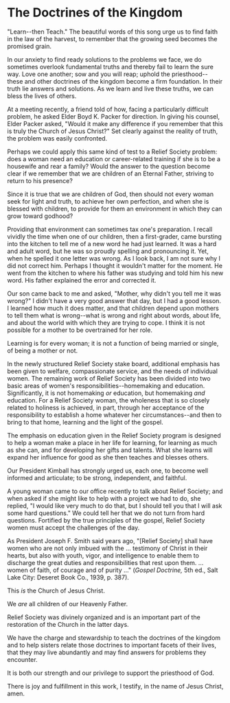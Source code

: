 # The Doctrines of the Kingdom

"Learn--then Teach." The beautiful words of this song urge us to find faith in
the law of the harvest, to remember that the growing seed becomes the promised
grain.

In our anxiety to find ready solutions to the problems we face, we do
sometimes overlook fundamental truths and thereby fail to learn the sure way.
Love one another; sow and you will reap; uphold the priesthood--these and
other doctrines of the kingdom become a firm foundation. In their truth lie
answers and solutions. As we learn and live these truths, we can bless the
lives of others.

At a meeting recently, a friend told of how, facing a particularly difficult
problem, he asked Elder Boyd K. Packer for direction. In giving his counsel,
Elder Packer asked, "Would it make any difference if you remember that this is
truly the Church of Jesus Christ?" Set clearly against the reality of truth,
the problem was easily confronted.

Perhaps we could apply this same kind of test to a Relief Society problem:
does a woman need an education or career-related training if she is to be a
housewife and rear a family? Would the answer to the question become clear if
we remember that we are children of an Eternal Father, striving to return to
his presence?

Since it is true that we are children of God, then should not every woman seek
for light and truth, to achieve her own perfection, and when she is blessed
with children, to provide for them an environment in which they can grow
toward godhood?

Providing that environment can sometimes tax one's preparation. I recall
vividly the time when one of our children, then a first-grader, came bursting
into the kitchen to tell me of a new word he had just learned. It was a hard
and adult word, but he was so proudly spelling and pronouncing it. Yet, when
he spelled it one letter was wrong. As I look back, I am not sure why I did
not correct him. Perhaps I thought it wouldn't matter for the moment. He went
from the kitchen to where his father was studying and told him his new word.
His father explained the error and corrected it.

Our son came back to me and asked, "Mother, why didn't you tell me it was
wrong?" I didn't have a very good answer that day, but I had a good lesson. I
learned how much it does matter, and that children depend upon mothers to tell
them what is wrong--what is wrong and right about words, about life, and about
the world with which they are trying to cope. I think it is not possible for a
mother to be overtrained for her role.

Learning is for every woman; it is not a function of being married or single,
of being a mother or not.

In the newly structured Relief Society stake board, additional emphasis has
been given to welfare, compassionate service, and the needs of individual
women. The remaining work of Relief Society has been divided into two basic
areas of women's responsibilities--homemaking and education. Significantly, it
is not homemaking _or_ education, but homemaking _and_ education. For a Relief
Society woman, the wholeness that is so closely related to holiness is
achieved, in part, through her acceptance of the responsibility to establish a
home whatever her circumstances--and then to bring to that home, learning and
the light of the gospel.

The emphasis on education given in the Relief Society program is designed to
help a woman make a place in her life for learning, for learning as much as
she can, and for developing her gifts and talents. What she learns will expand
her influence for good as she then teaches and blesses others.

Our President Kimball has strongly urged us, each one, to become well informed
and articulate; to be strong, independent, and faithful.

A young woman came to our office recently to talk about Relief Society; and
when asked if she might like to help with a project we had to do, she replied,
"I would like very much to do that, but I should tell you that I will ask some
hard questions." We could tell her that we do not turn from hard questions.
Fortified by the true principles of the gospel, Relief Society women must
accept the challenges of the day.

As President Joseph F. Smith said years ago, "[Relief Society] shall have
women who are not only imbued with the ... testimony of Christ in their hearts,
but also with youth, vigor, and intelligence to enable them to discharge the
great duties and responsibilities that rest upon them. ... women of faith, of
courage and of purity ..." (_Gospel Doctrine,_ 5th ed., Salt Lake City: Deseret
Book Co., 1939, p. 387).

This _is_ the Church of Jesus Christ.

We _are_ all children of our Heavenly Father.

Relief Society was divinely organized and is an important part of the
restoration of the Church in the latter days.

We have the charge and stewardship to teach the doctrines of the kingdom and
to help sisters relate those doctrines to important facets of their lives,
that they may live abundantly and may find answers for problems they
encounter.

It is both our strength and our privilege to support the priesthood of God.

There is joy and fulfillment in this work, I testify, in the name of Jesus
Christ, amen.

